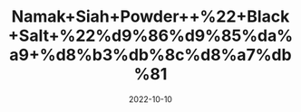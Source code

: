 ---
title: 'Namak+Siah+Powder++%22+Black+Salt+%22%d9%86%d9%85%da%a9+%d8%b3%db%8c%d8%a7%db%81'
date: '2022-10-10' 
metatag: '' 
inventory: '0' 
draft: false 
# meta description 
shortDescripton: 'Black+salt+has%ef%bf%bdantioxidant+properties+and+has+surprisingly+low+sodium+levels.+It+also+contains+important+minerals+like+iron%2c+calcium%2c+and+magnesium%2c+which+are+essential+to+healthy+bodies.%ef%bf%bd'
description: 'Powder+Form'
longdescription: ''
featured: True
# product Price
price: '60.0'
# Product Short Description
shortDescription: 'Black+salt+has%ef%bf%bdantioxidant+properties+and+has+surprisingly+low+sodium+levels.+It+also+contains+important+minerals+like+iron%2c+calcium%2c+and+magnesium%2c+which+are+essential+to+healthy+bodies.%ef%bf%bd'
productID: '237C03D9-5524-ED11-9968-005056B3A416'
type: 'products'
category: 'Powder+Form' 
thumnailproduct: 'https://eraconnect.blob.core.windows.net/product-images/aminsaddiquidawakhana/237C03D9-5524-ED11-9968-005056B3A416.webp' 
images:
  - image: 'https://eraconnect.blob.core.windows.net/product-images/aminsaddiquidawakhana/237C03D9-5524-ED11-9968-005056B3A416.webp'  
Variants:
---